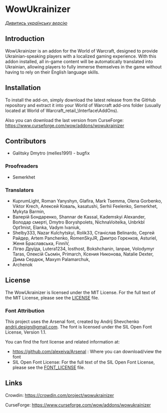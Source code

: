 # WowUkrainizer

*[Дивитись українську версію](README.uk.md)*

## Introduction
WowUkrainizer is an addon for the World of Warcraft, designed to provide Ukrainian-speaking players with a localized gaming experience. With this addon installed, all in-game content will be automatically translated into Ukrainian, allowing players to fully immerse themselves in the game without having to rely on their English language skills.

## Installation
To install the add-on, simply download the latest release from the GitHub repository and extract it into your World of Warcraft add-ons folder (usually located at World of Warcraft\_retail_\Interface\AddOns).

Also you can download the last version from CurseForge: https://www.curseforge.com/wow/addons/wowukrainizer

## Contributors
* Galitsky Dmytro (melles1991) - bugfix

### Proofreaders
* Semerkhet

### Translators
* KuprumLight, Roman Yanyshyn, Glafira, Mark Tsemma, Olena Gorbenko, Viktor Krech, Алексей Коваль, kasatushi, Serhii Feelenko, Semerkhet, Mykyta Barmin, 
* Валерій Бондаренко, Shannar de Kassal, Kademskyi Alexander, Володар смерті, Dmytro Boryshpolets, NichnaVoitelka, Unbrkbl Opt1mist, Elanka, Vadym Ivaniuk, 
* Shelby333, Nazar Kulchytskyi, Rolik33, Станіслав Belinardo, Сергей Райдер, Artem Panchenko, RomenSkyJR, Дмитро Горєнков, Asturiel, Женя Браславська, FinniV, 
* Лігво Друїда, Lutera1234, losthost, Bokshchanin, lanpae, Volodymyr Taras, Олексій Сьомін, Primarch, Ксения Никонова, Natalie Dexter, Дима Сердюк, Maxym Palamarchuk, 
* Archenok

## License
The WowUkrainizer is licensed under the MIT License. For the full text of the MIT License, please see the [LICENSE](LICENSE) file.

### Font Attribution

This project uses the Arsenal font, created by Andrij Shevchenko <andrij.design@gmail.com>. The font is licensed under the SIL Open Font License, Version 1.1.

You can find the font license and related information at:
- https://github.com/alexeiva/Arsenal : Where you can download/view the font
- SIL Open Font License: For the full text of the SIL Open Font License, please see the [FONT_LICENSE](FONT_LICENSE) file.

## Links
Crowdin: https://crowdin.com/project/wowukrainizer

CurseForge: https://www.curseforge.com/wow/addons/wowukrainizer
